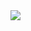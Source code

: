 <img src="https://www.bhmpics.com/downloads/food-wallpaper/2.hand-drawn-fast-food-background_23-2149013389.jpg" width="auto">
